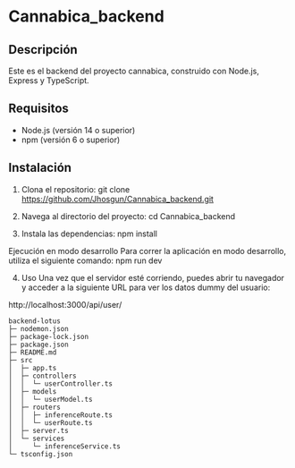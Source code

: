 # Cannabica_backend

## Descripción

Este es el backend del proyecto cannabica, construido con Node.js, Express y TypeScript.

## Requisitos

- Node.js (versión 14 o superior)
- npm (versión 6 o superior)

## Instalación

1. Clona el repositorio:
   git clone https://github.com/Jhosgun/Cannabica_backend.git

2. Navega al directorio del proyecto:
cd Cannabica_backend

3. Instala las dependencias:
npm install

Ejecución en modo desarrollo
Para correr la aplicación en modo desarrollo, utiliza el siguiente comando:
npm run dev

4. Uso
Una vez que el servidor esté corriendo, puedes abrir tu navegador y acceder a la siguiente URL para ver los datos dummy del usuario:

http://localhost:3000/api/user/



```
backend-lotus
├─ nodemon.json
├─ package-lock.json
├─ package.json
├─ README.md
├─ src
│  ├─ app.ts
│  ├─ controllers
│  │  └─ userController.ts
│  ├─ models
│  │  └─ userModel.ts
│  ├─ routers
│  │  ├─ inferenceRoute.ts
│  │  └─ userRoute.ts
│  ├─ server.ts
│  └─ services
│     └─ inferenceService.ts
└─ tsconfig.json

```
